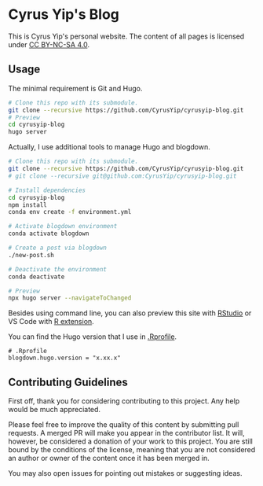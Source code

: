 # Cyrus Yip's Blog

This is Cyrus Yip's personal website. The content of all pages is licensed under [CC BY-NC-SA 4.0](https://creativecommons.org/licenses/by-nc-sa/4.0/).

## Usage

The minimal requirement is Git and Hugo.

```bash
# Clone this repo with its submodule.
git clone --recursive https://github.com/CyrusYip/cyrusyip-blog.git
# Preview
cd cyrusyip-blog
hugo server
```

Actually, I use additional tools to manage Hugo and blogdown.

```bash
# Clone this repo with its submodule.
git clone --recursive https://github.com/CyrusYip/cyrusyip-blog.git
# git clone --recursive git@github.com:CyrusYip/cyrusyip-blog.git

# Install dependencies
cd cyrusyip-blog
npm install
conda env create -f environment.yml

# Activate blogdown environment
conda activate blogdown

# Create a post via blogdown
./new-post.sh

# Deactivate the environment
conda deactivate

# Preview
npx hugo server --navigateToChanged
```

Besides using command line, you can also preview this site with [RStudio](https://www.rstudio.com/products/rstudio/) or VS Code with [R extension](https://marketplace.visualstudio.com/items?itemName=REditorSupport.r).

You can find the Hugo version that I use in [.Rprofile](.Rprofile).

```
# .Rprofile
blogdown.hugo.version = "x.xx.x"
```

## Contributing Guidelines

First off, thank you for considering contributing to this project. Any help would be much appreciated.

Please feel free to improve the quality of this content by submitting pull requests. A merged PR will make you appear in the contributor list. It will, however, be considered a donation of your work to this project. You are still bound by the conditions of the license, meaning that you are not considered an author or owner of the content once it has been merged in.

You may also open issues for pointing out mistakes or suggesting ideas.